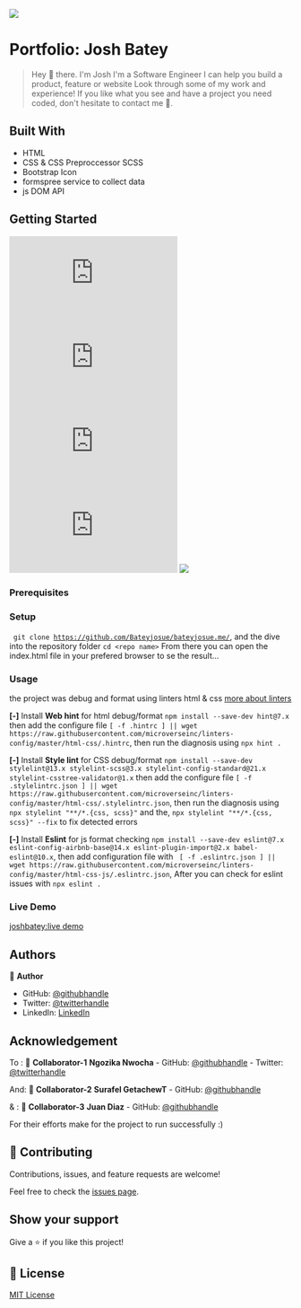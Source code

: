 ![](https://img.shields.io/badge/Microverse-blueviolet)

# Portfolio: Josh Batey

> Hey 👋 there. I'm Josh
> I'm a Software Engineer
> I can help you build a product, feature or website Look through some of my work and experience! If you like what you see and have a project you need coded, don't hesitate to contact me 🚀.

## Built With

- HTML
- CSS & CSS Preproccessor SCSS
- Bootstrap Icon
- formspree service to collect data
- js DOM API

## Getting Started
![](https://img.shields.io/github/issues/Bateyjosue/bateyjosue.me)
![](https://img.shields.io/github/forks/Bateyjosue/bateyjosue.me)
![](https://img.shields.io/github/stars/Bateyjosue/bateyjosue.me)
![](https://img.shields.io/github/license/Bateyjosue/bateyjosue.me)
![]([https://img.shields.io/github/issues/Bateyjosue/bateyjosue.me](https://img.shields.io/twitter/url?url=https%3A%2F%2Fgithub.com%2FBateyjosue%2Fbateyjosue.me))

### Prerequisites

### Setup

<code> git clone https://github.com/Bateyjosue/bateyjosue.me/</code>, and the dive into the repository folder ```cd <repo name>```
From there you can open the index.html file in your prefered browser to se the result...

### Usage

the project was debug and format using linters html & css [more about linters](https://github.com/microverseinc/curriculum-transversal-skills/blob/main/clean-code/linters.md)

**[-]** Install **Web hint** for html debug/format ```npm install --save-dev hint@7.x``` then add the configure file ```[ -f .hintrc ] || wget https://raw.githubusercontent.com/microverseinc/linters-config/master/html-css/.hintrc```, then run the diagnosis using ```npx hint .```

**[-]** Install **Style lint** for CSS debug/format ```npm install --save-dev stylelint@13.x stylelint-scss@3.x stylelint-config-standard@21.x stylelint-csstree-validator@1.x``` then add the configure file ```[ -f .stylelintrc.json ] || wget https://raw.githubusercontent.com/microverseinc/linters-config/master/html-css/.stylelintrc.json```, then run the diagnosis using ```npx stylelint "**/*.{css, scss}"``` and the, ```npx stylelint "**/*.{css, scss}" --fix``` to fix detected errors

**[-]** Install **Eslint** for js format checking ```npm install --save-dev eslint@7.x eslint-config-airbnb-base@14.x eslint-plugin-import@2.x babel-eslint@10.x```, then add configuration file with ``` [ -f .eslintrc.json ] || wget https://raw.githubusercontent.com/microverseinc/linters-config/master/html-css-js/.eslintrc.json```, After you can check for eslint issues with  ```npx eslint .```

### Live Demo
[joshbatey:live demo](https://bateyjosue.github.io/bateyjosue.me/)

## Authors

👤 **Author**

- GitHub: [@githubhandle](https://github.com/Bateyjosue)
- Twitter: [@twitterhandle](https://twitter.com/JosueBatey)
- LinkedIn: [LinkedIn](https://linkedin.com/in/josue-ishara)
## Acknowledgement
To : 
👤 **Collaborator-1**
    **Ngozika Nwocha**
    - GitHub: [@githubhandle](https://github.com/NgozikaNwocha)
    - Twitter: [@twitterhandle](https://twitter.com/ngozikanwocha)
    
And:
    👤 **Collaborator-2**
    **Surafel GetachewT**
    - GitHub: [@githubhandle](https://github.com/SurafelGetachewT)
    
& :
   👤 **Collaborator-3**
    **Juan Diaz**
    - GitHub: [@githubhandle](https://github.com/juanmanuelbyc)
    
For their efforts make for the project to run successfully :)

## 🤝 Contributing

Contributions, issues, and feature requests are welcome!

Feel free to check the [issues page](../../issues/).

## Show your support

Give a ⭐️ if you like this project!

## 📝 License

[MIT License](/LICENSE)
